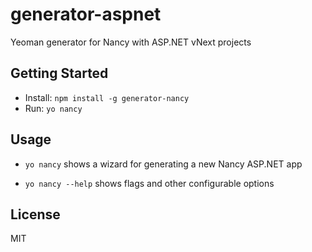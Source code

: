 # generator-aspnet

Yeoman generator for Nancy with ASP.NET vNext projects

## Getting Started

- Install: `npm install -g generator-nancy`
- Run: `yo nancy`

## Usage

* `yo nancy` shows a wizard for generating a new Nancy ASP.NET app

* `yo nancy --help` shows flags and other configurable options

## License

MIT
